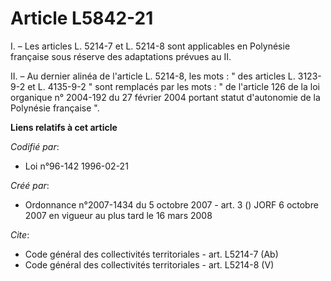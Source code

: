 # Article L5842-21

I. – Les articles L. 5214-7 et L. 5214-8 sont applicables en Polynésie française sous réserve des adaptations prévues au II.

II. – Au dernier alinéa de l'article L. 5214-8, les mots : " des articles L. 3123-9-2 et L. 4135-9-2 " sont remplacés par les
mots : " de l'article 126 de la loi organique n° 2004-192 du 27 février 2004 portant statut d'autonomie de la Polynésie
française ".

**Liens relatifs à cet article**

_Codifié par_:

  - Loi n°96-142 1996-02-21

_Créé par_:

  - Ordonnance n°2007-1434 du 5 octobre 2007 - art. 3 () JORF 6 octobre 2007 en vigueur au plus tard le 16 mars 2008

_Cite_:

  - Code général des collectivités territoriales - art. L5214-7 (Ab)
  - Code général des collectivités territoriales - art. L5214-8 (V)
